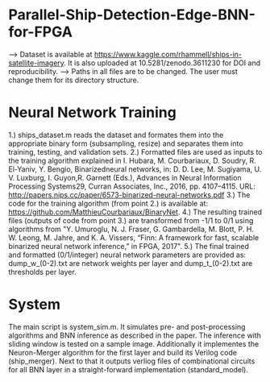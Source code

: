 # Parallel-Ship-Detection-Edge-BNN-for-FPGA
--> Dataset is available at https://www.kaggle.com/rhammell/ships-in-satellite-imagery. It is also uploaded at 10.5281/zenodo.3611230 for DOI and reproducibility.
--> Paths in all files are to be changed. The user must change them for its directory structure.

# Neural Network Training
1.) ships_dataset.m reads the dataset and formates them into the appropriate binary form (subsampling, resize) and separates them into training, testing, and validation sets. 
2.) Formatted files are used as inputs to the training algorithm explained in  I. Hubara, M. Courbariaux, D. Soudry, R. El-Yaniv, Y. Bengio, Binarizedneural networks, in:  D. D. Lee, M. Sugiyama, U. V. Luxburg, I. Guyon,R.  Garnett  (Eds.),  Advances  in  Neural  Information  Processing  Systems29, Curran Associates, Inc., 2016, pp. 4107–4115. URL: http://papers.nips.cc/paper/6573-binarized-neural-networks.pdf 
3.) The code for the training algorithm (from point 2.) is available at: https://github.com/MatthieuCourbariaux/BinaryNet.
4.) The resulting trained files (outputs of code from point 3.) are transformed from -1/1 to 0/1 using algorithms from "Y. Umuroglu, N. J. Fraser, G. Gambardella, M. Blott, P. H. W. Leong, M. Jahre, and K. A. Vissers, “Finn: A framework for fast, scalable binarized neural network inference,” in FPGA, 2017".
5.) The final trained and formatted (0/1/integer) neural network parameters are provided as: dump_w_(0-2).txt are network weights per layer and dump_t_(0-2).txt are thresholds per layer.

# System
The main script is system_sim.m. It simulates pre- and post-processing algorithms and BNN inference as described in the paper. The inference with sliding window is tested on a sample image. Additionally it implementes the Neuron-Merger algorithm for the first layer and build its Verilog code (ship_merger). Next to that it outputs verliog files of combinational circuits for all BNN layer in a straight-forward implementation (standard_model). 
